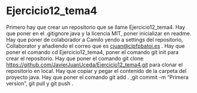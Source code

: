 # Ejercicio12_tema4


Primero hay que crear un repositorio que se llame Ejercicio12_tema4. Hay que poner en el .gitignore java y la licencia MIT, poner inicializar en readme. Hay que poner de colaborador a Camilo yendo a settings del repositorio, Collaborator y añadiendo el correo que es cjuan@cipfpbatoi.es . Hay que poner el comando cd Ejercicio12_tema4, poner el comando git init para crear el repositorio. Hay que poner el comando git clone https://github.com/JavierJuanUceda/Ejercicio12_tema4.git para clonar el repositorio en local. Hay que copiar y pegar el contenido de la carpeta del proyecto java. Hay que poner el comando git add . ,git commit -m “Primera version”, git pull y git push .
